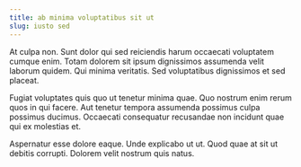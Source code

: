```yaml
---
title: ab minima voluptatibus sit ut
slug: iusto sed
---
```


At culpa non. Sunt dolor qui sed reiciendis harum occaecati voluptatem cumque enim. Totam dolorem sit ipsum dignissimos assumenda velit laborum quidem. Qui minima veritatis. Sed voluptatibus dignissimos et sed placeat.

Fugiat voluptates quis quo ut tenetur minima quae. Quo nostrum enim rerum quos in qui facere. Aut tenetur tempora assumenda possimus culpa possimus ducimus. Occaecati consequatur recusandae non incidunt quae qui ex molestias et.

Aspernatur esse dolore eaque. Unde explicabo ut ut. Quod quae at sit ut debitis corrupti. Dolorem velit nostrum quis natus.
